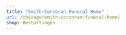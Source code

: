 ```yaml
---
title: "Smith-Corcoran Funeral Home"
url: /chicago/smith-corcoran-funeral-home/
shop: Bestattungen
---
```

